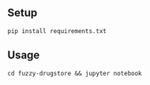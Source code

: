 
## Setup

```console
pip install requirements.txt
```

## Usage

```console
cd fuzzy-drugstore && jupyter notebook
```
